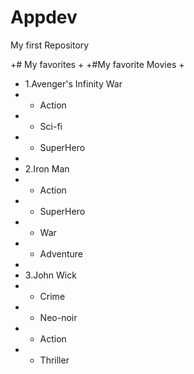 # Appdev
My first Repository

+# My favorites
+
+#My favorite Movies
+
+ 1.Avenger's Infinity War
+ - Action
+ - Sci-fi
+ - SuperHero
+
+ 2.Iron Man
+ - Action
+ - SuperHero
+ - War
+ - Adventure
+
+ 3.John Wick
+ - Crime
+ - Neo-noir
+ - Action
+ - Thriller
